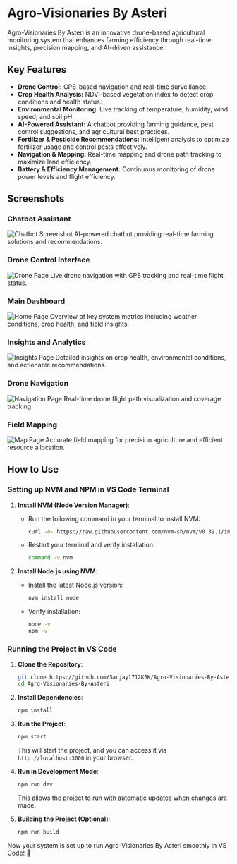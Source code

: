 # Agro-Visionaries By Asteri

Agro-Visionaries By Asteri is an innovative drone-based agricultural monitoring system that enhances farming efficiency through real-time insights, precision mapping, and AI-driven assistance.

## Key Features
- **Drone Control:** GPS-based navigation and real-time surveillance.
- **Crop Health Analysis:** NDVI-based vegetation index to detect crop conditions and health status.
- **Environmental Monitoring:** Live tracking of temperature, humidity, wind speed, and soil pH.
- **AI-Powered Assistant:** A chatbot providing farming guidance, pest control suggestions, and agricultural best practices.
- **Fertilizer & Pesticide Recommendations:** Intelligent analysis to optimize fertilizer usage and control pests effectively.
- **Navigation & Mapping:** Real-time mapping and drone path tracking to maximize land efficiency.
- **Battery & Efficiency Management:** Continuous monitoring of drone power levels and flight efficiency.

## Screenshots

### Chatbot Assistant
![Chatbot Screenshot](https://github.com/Sanjay1712KSK/Agro-Visionaries-By-Asteri/blob/main/Output%20Screenshots/Chatbot%20Screenshot.jpeg?raw=true)
AI-powered chatbot providing real-time farming solutions and recommendations.

### Drone Control Interface
![Drone Page](https://github.com/Sanjay1712KSK/Agro-Visionaries-By-Asteri/blob/main/Output%20Screenshots/DRONE%20PAGE.jpeg?raw=true)
Live drone navigation with GPS tracking and real-time flight status.

### Main Dashboard
![Home Page](https://github.com/Sanjay1712KSK/Agro-Visionaries-By-Asteri/blob/main/Output%20Screenshots/Home%20page.jpeg?raw=true)
Overview of key system metrics including weather conditions, crop health, and field insights.

### Insights and Analytics
![Insights Page](https://github.com/Sanjay1712KSK/Agro-Visionaries-By-Asteri/blob/main/Output%20Screenshots/Insights%20Page.jpeg?raw=true)
Detailed insights on crop health, environmental conditions, and actionable recommendations.

### Drone Navigation
![Navigation Page](https://github.com/Sanjay1712KSK/Agro-Visionaries-By-Asteri/blob/main/Output%20Screenshots/Navigation%20Page.jpeg?raw=true)
Real-time drone flight path visualization and coverage tracking.

### Field Mapping
![Map Page](https://github.com/Sanjay1712KSK/Agro-Visionaries-By-Asteri/blob/main/Output%20Screenshots/Map%20Page.jpeg?raw=true)
Accurate field mapping for precision agriculture and efficient resource allocation.

## How to Use

### Setting up NVM and NPM in VS Code Terminal
1. **Install NVM (Node Version Manager)**:
   - Run the following command in your terminal to install NVM:
     ```sh
     curl -o- https://raw.githubusercontent.com/nvm-sh/nvm/v0.39.1/install.sh | bash
     ```
   - Restart your terminal and verify installation:
     ```sh
     command -v nvm
     ```

2. **Install Node.js using NVM**:
   - Install the latest Node.js version:
     ```sh
     nvm install node
     ```
   - Verify installation:
     ```sh
     node -v
     npm -v
     ```

### Running the Project in VS Code
1. **Clone the Repository**:
   ```sh
   git clone https://github.com/Sanjay1712KSK/Agro-Visionaries-By-Asteri.git
   cd Agro-Visionaries-By-Asteri
   ```

2. **Install Dependencies**:
   ```sh
   npm install
   ```

3. **Run the Project**:
   ```sh
   npm start
   ```
   This will start the project, and you can access it via `http://localhost:3000` in your browser.

4. **Run in Development Mode**:
   ```sh
   npm run dev
   ```
   This allows the project to run with automatic updates when changes are made.

5. **Building the Project (Optional)**:
   ```sh
   npm run build
   ```

Now your system is set up to run Agro-Visionaries By Asteri smoothly in VS Code! 🚀
